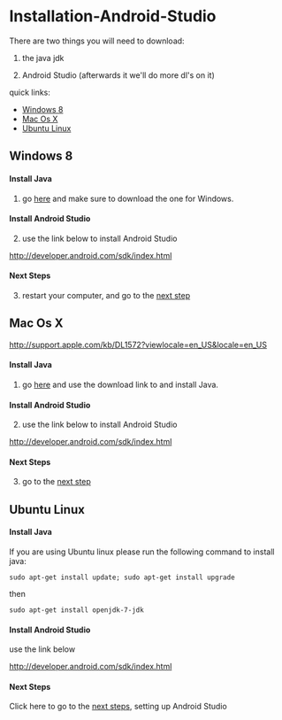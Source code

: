# Installation-Android-Studio

There are two things you will need to download:


1) the java jdk

2) Android Studio (afterwards it we'll do more dl's on it)

quick links:

* [Windows 8](#windows-8)
* [Mac Os X](#mac-os-x)
* [Ubuntu Linux](#ubuntu-linux)



## Windows 8


#### Install Java

1) go [here](http://www.oracle.com/technetwork/java/javase/downloads/jdk7-downloads-1880260.html) and make sure to  download the one for Windows.

#### Install Android Studio

2) use the link below to install Android Studio

http://developer.android.com/sdk/index.html

#### Next Steps

3) restart your computer, and go to the [next step](NextSteps.md)


## Mac Os X

http://support.apple.com/kb/DL1572?viewlocale=en_US&locale=en_US

#### Install Java

1) go [here](http://support.apple.com/kb/DL1572?viewlocale=en_US&locale=en_US) and use the download link to and install Java.

#### Install Android Studio

2) use the link below to install Android Studio

http://developer.android.com/sdk/index.html

#### Next Steps

3) go to the [next step](NextSteps.md)


## Ubuntu Linux

#### Install Java

If you are using Ubuntu linux please run the following command to install java:

`sudo apt-get install update; sudo apt-get install upgrade`

then

`sudo apt-get install openjdk-7-jdk`

#### Install Android Studio

use the link below

http://developer.android.com/sdk/index.html

#### Next Steps

Click here to go to the [next steps](NextSteps.md), setting up Android Studio
